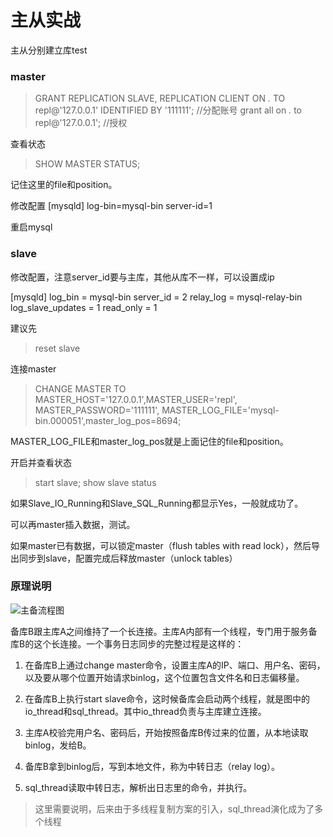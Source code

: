 # 主从实战


主从分别建立库test


### master

> GRANT REPLICATION SLAVE, REPLICATION CLIENT ON *.* TO repl@'127.0.0.1' IDENTIFIED BY '111111'; //分配账号
grant all on *.* to repl@'127.0.0.1'; //授权


查看状态
> SHOW MASTER STATUS;

记住这里的file和position。

修改配置
[mysqld]
log-bin=mysql-bin
server-id=1

重启mysql


### slave

修改配置，注意server_id要与主库，其他从库不一样，可以设置成ip

[mysqld]
log_bin           = mysql-bin
server_id         = 2
relay_log         = mysql-relay-bin
log_slave_updates = 1
read_only         = 1

建议先
> reset slave

连接master
> CHANGE MASTER TO MASTER_HOST='127.0.0.1',MASTER_USER='repl', MASTER_PASSWORD='111111',  MASTER_LOG_FILE='mysql-bin.000051',master_log_pos=8694; 

MASTER_LOG_FILE和master_log_pos就是上面记住的file和position。


开启并查看状态
> start slave;
> show slave status

如果Slave_IO_Running和Slave_SQL_Running都显示Yes，一般就成功了。

可以再master插入数据，测试。

如果master已有数据，可以锁定master（flush tables with read lock），然后导出同步到slave，配置完成后释放master（unlock tables）



### 原理说明

![主备流程图](http://image.13sai.com/mysql/master-slave.png)


备库B跟主库A之间维持了一个长连接。主库A内部有一个线程，专门用于服务备库B的这个长连接。一个事务日志同步的完整过程是这样的：

1. 在备库B上通过change master命令，设置主库A的IP、端口、用户名、密码，以及要从哪个位置开始请求binlog，这个位置包含文件名和日志偏移量。

2. 在备库B上执行start slave命令，这时候备库会启动两个线程，就是图中的io_thread和sql_thread。其中io_thread负责与主库建立连接。

3. 主库A校验完用户名、密码后，开始按照备库B传过来的位置，从本地读取binlog，发给B。

4. 备库B拿到binlog后，写到本地文件，称为中转日志（relay log）。

5. sql_thread读取中转日志，解析出日志里的命令，并执行。

> 这里需要说明，后来由于多线程复制方案的引入，sql_thread演化成为了多个线程

